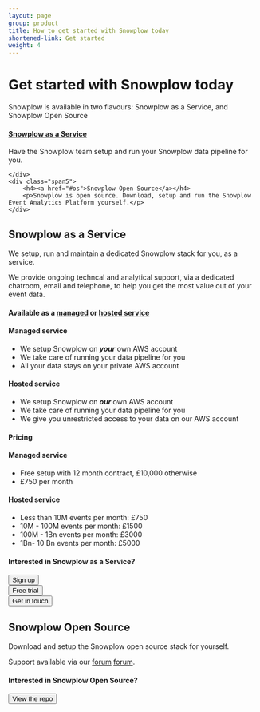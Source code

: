 ```yaml
---
layout: page
group: product
title: How to get started with Snowplow today
shortened-link: Get started
weight: 4
---
```


# Get started with Snowplow today

Snowplow is available in two flavours: Snowplow as a Service, and Snowplow Open Source

<div class="row">
	<div class="offset1 span5">
		<h4><a href="#saas">Snowplow as a Service</a></h4>
		<p>Have the Snowplow team setup and run your Snowplow data pipeline for you.</p>

	</div>
	<div class="span5">
		<h4><a href="#os">Snowplow Open Source</a></h4>
		<p>Snowplow is open source. Download, setup and run the Snowplow Event Analytics Platform yourself.</p>
	</div>
</div>

<h2 id="saas">Snowplow as a Service</h2>

<p>We setup, run and maintain a dedicated Snowplow stack for you, as a service.</p> 

<p>We provide ongoing techncal and analytical support, via a dedicated chatroom, email and telephone, to help you get the most value out of your event data.</p>

<h4 class="text-info">Available as a <a href="#managed">managed</a> or <a href="#hosted">hosted service</a></h4> 

<div class="row" id="managed">
	<div class="offset1 span2">
		<h4>Managed service</h4>
	</div>
	<div class="span9" id="managed">
		<ul>
			<li>We setup Snowplow on <strong><em>your</em></strong> own AWS account</li>
			<li>We take care of running your data pipeline for you</li>
			<li>All your data stays on your private AWS account</li>
		</ul>
	</div>
</div>
<div class="row" id="hosted">
	<div class="offset1 span2">
		<h4>Hosted service</h4>
	</div>
	<div class="span9">
		<ul>
			<li>We setup Snowplow on <strong><em>our</em></strong> own AWS account</li>
			<li>We take care of running your data pipeline for you</li>
			<li>We give you unrestricted access to your data on our AWS account</li>
		</ul>
	</div>
</div>

<h4 class="text-info">Pricing</h4> 

<div class="row">
	<div class="offset1 span2">
		<h4>Managed service</h4>
	</div>
	<div class="span9">
		<ul>
			<li>Free setup with 12 month contract, £10,000 otherwise</li>
			<li>£750 per month</li>
		</ul>
	</div>
</div>
<div class="row">
	<div class="offset1 span2">
		<h4>Hosted service</h4>
	</div>
	<div class="span9">
		<ul>
			<li>Less than 10M events per month: £750</li>
			<li>10M - 100M events per month: £1500</li>
			<li>100M - 1Bn events per month: £3000</li>
			<li>1Bn- 10 Bn events per month: £5000</li>
		</ul>
	</div>
</div>

<h4 class="text-info">Interested in Snowplow as a Service?</h4>


<div class="row">
	<div class="span3 offset1">
		<a href="/product/sign-up-for-snowplow-as-a-service.html"><button class="btn btn-success btn-primary" type="button">Sign up</button></a>
	</div>
	<div class="span3">
		<a href="/product/free-trial.html"><button class="btn btn-success" type="button">Free trial</button></a>
	</div>
	<div class="span3">
		<a href="/about/index.html"><button class="btn btn-success" type="button">Get in touch</button></a>
	</div>
</div>

<h2 id="os">Snowplow Open Source</h2>

Download and setup the Snowplow open source stack for yourself.

Support available via our [forum] [forum].

<h4 class="text-info">Interested in Snowplow Open Source?</h4>

<div class="row">
	<div class="offset1 span4">
		<a href="https://github.com/snowplow/snowplow"><button class="btn btn-success btn-primary" type="button">View the repo</button></a>
	</div>
</div>




[forum]: https://groups.google.com/forum/#!forum/snowplow-user

